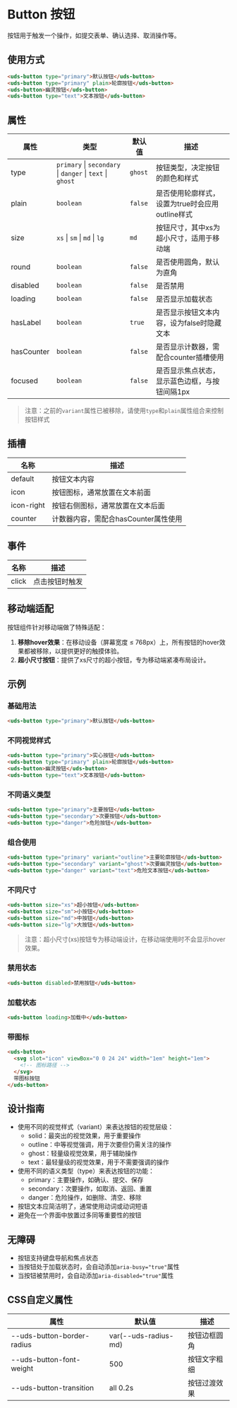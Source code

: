 # Button 按钮

按钮用于触发一个操作，如提交表单、确认选择、取消操作等。

## 使用方式

```html
<uds-button type="primary">默认按钮</uds-button>
<uds-button type="primary" plain>轮廓按钮</uds-button>
<uds-button>幽灵按钮</uds-button>
<uds-button type="text">文本按钮</uds-button>
```

## 属性

| 属性 | 类型 | 默认值 | 描述 |
|------|------|-------|------|
| type | `primary` \| `secondary` \| `danger` \| `text` \| `ghost` | `ghost` | 按钮类型，决定按钮的颜色和样式 |
| plain | `boolean` | `false` | 是否使用轮廓样式，设置为true时会应用outline样式 |
| size | `xs` \| `sm` \| `md` \| `lg` | `md` | 按钮尺寸，其中xs为超小尺寸，适用于移动端 |
| round | `boolean` | `false` | 是否使用圆角，默认为直角 |
| disabled | `boolean` | `false` | 是否禁用 |
| loading | `boolean` | `false` | 是否显示加载状态 |
| hasLabel | `boolean` | `true` | 是否显示按钮文本内容，设为false时隐藏文本 |
| hasCounter | `boolean` | `false` | 是否显示计数器，需配合counter插槽使用 |
| focused | `boolean` | `false` | 是否显示焦点状态，显示蓝色边框，与按钮间隔1px |

> 注意：之前的`variant`属性已被移除，请使用`type`和`plain`属性组合来控制按钮样式

## 插槽

| 名称 | 描述 |
|------|------|
| default | 按钮文本内容 |
| icon | 按钮图标，通常放置在文本前面 |
| icon-right | 按钮右侧图标，通常放置在文本后面 |
| counter | 计数器内容，需配合hasCounter属性使用 |

## 事件

| 名称 | 描述 |
|------|------|
| click | 点击按钮时触发 |

## 移动端适配

按钮组件针对移动端做了特殊适配：

1. **移除hover效果**：在移动设备（屏幕宽度 ≤ 768px）上，所有按钮的hover效果都被移除，以提供更好的触摸体验。
2. **超小尺寸按钮**：提供了xs尺寸的超小按钮，专为移动端紧凑布局设计。

## 示例

### 基础用法

```html
<uds-button type="primary">默认按钮</uds-button>
```

### 不同视觉样式

```html
<uds-button type="primary">实心按钮</uds-button>
<uds-button type="primary" plain>轮廓按钮</uds-button>
<uds-button>幽灵按钮</uds-button>
<uds-button type="text">文本按钮</uds-button>
```

### 不同语义类型

```html
<uds-button type="primary">主要按钮</uds-button>
<uds-button type="secondary">次要按钮</uds-button>
<uds-button type="danger">危险按钮</uds-button>
```

### 组合使用

```html
<uds-button type="primary" variant="outline">主要轮廓按钮</uds-button>
<uds-button type="secondary" variant="ghost">次要幽灵按钮</uds-button>
<uds-button type="danger" variant="text">危险文本按钮</uds-button>
```

### 不同尺寸

```html
<uds-button size="xs">超小按钮</uds-button>
<uds-button size="sm">小按钮</uds-button>
<uds-button size="md">中按钮</uds-button>
<uds-button size="lg">大按钮</uds-button>
```

> 注意：超小尺寸(xs)按钮专为移动端设计，在移动端使用时不会显示hover效果。

### 禁用状态

```html
<uds-button disabled>禁用按钮</uds-button>
```

### 加载状态

```html
<uds-button loading>加载中</uds-button>
```

### 带图标

```html
<uds-button>
  <svg slot="icon" viewBox="0 0 24 24" width="1em" height="1em">
    <!-- 图标路径 -->
  </svg>
  带图标按钮
</uds-button>
```

## 设计指南

- 使用不同的视觉样式（variant）来表达按钮的视觉层级：
  - solid：最突出的视觉效果，用于重要操作
  - outline：中等视觉强调，用于次要但仍需关注的操作
  - ghost：轻量级视觉效果，用于辅助操作
  - text：最轻量级的视觉效果，用于不需要强调的操作
- 使用不同的语义类型（type）来表达按钮的功能：
  - primary：主要操作，如确认、提交、保存
  - secondary：次要操作，如取消、返回、重置
  - danger：危险操作，如删除、清空、移除
- 按钮文本应简洁明了，通常使用动词或动词短语
- 避免在一个界面中放置过多同等重要性的按钮

## 无障碍

- 按钮支持键盘导航和焦点状态
- 当按钮处于加载状态时，会自动添加`aria-busy="true"`属性
- 当按钮被禁用时，会自动添加`aria-disabled="true"`属性

## CSS自定义属性

| 属性 | 默认值 | 描述 |
|------|-------|------|
| --uds-button-border-radius | var(--uds-radius-md) | 按钮边框圆角 |
| --uds-button-font-weight | 500 | 按钮文字粗细 |
| --uds-button-transition | all 0.2s | 按钮过渡效果 |
